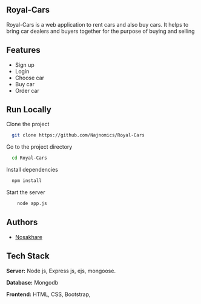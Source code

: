 
## Royal-Cars
    
Royal-Cars is a web application to rent cars and also buy cars. It helps to bring car dealers and buyers together for the purpose of buying and selling
 

## Features
    
 - Sign up
 - Login
 - Choose car
 - Buy car
 - Order car
 


## Run Locally

Clone the project

```bash
  git clone https://github.com/Najnomics/Royal-Cars
```

Go to the project directory

```bash
  cd Royal-Cars
```

Install dependencies

```bash
  npm install
```

Start the server

```bash
    node app.js

```


## Authors

- [Nosakhare](https://www.github.com/Najnomics)


## Tech Stack
**Server:** Node js, Express js, ejs, mongoose.

**Database:** Mongodb

**Frontend:** HTML, CSS, Bootstrap, 

